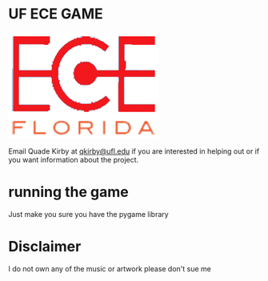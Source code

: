 # UF ECE GAME
![Pokemonish Game](ece.png)

Email Quade Kirby at qkirby@ufl.edu if you are interested in helping out or if you want information about the project.







# running the game
Just make you sure you have the pygame library


# Disclaimer

I do not own any of the music or artwork please don't sue me




